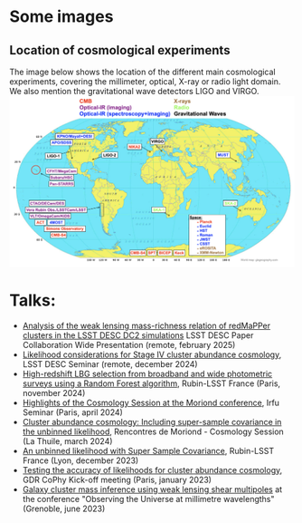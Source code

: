 # Some images
## Location of cosmological experiments
The image below shows the location of the different main cosmological experiments, covering the millimeter, optical, X-ray or radio light domain. We also mention the gravitational wave detectors LIGO and VIRGO.
[![View Image](https://raw.githubusercontent.com/payerne/payerne.github.io/main/images/cosmo_experiment_map.png)](https://example.com)

# Talks:
- [Analysis of the weak lensing mass-richness relation of redMaPPer clusters in the LSST DESC DC2 simulations](https://payerne.github.io/talks/DESC_CL_DC2_paper_CWP.pdf) LSST DESC Paper Collaboration Wide Presentation (remote, february 2025)
- [Likelihood considerations for Stage IV cluster abundance cosmology](https://payerne.github.io/talks/desc_seminar2024.pdf), LSST DESC Seminar (remote, december 2024)
- [High-redshift LBG selection from broadband and wide photometric surveys using a Random Forest algorithm](https://payerne.github.io/talks/rubin_lsst_france2023.pdf), Rubin-LSST France (Paris, november 2024)
- [Highlights of the Cosmology Session at the Moriond conference](https://payerne.github.io/talks/Cosmo@Moriond-highlights.pdf), Irfu Seminar (Paris, april 2024)
- [Cluster abundance cosmology:
Including super-sample covariance in the unbinned likelihood](https://payerne.github.io/talks/poster.pdf), Rencontres de Moriond - Cosmology Session (La Thuile, march 2024)
- [An unbinned likelihood with Super Sample Covariance](https://payerne.github.io/talks/CPayerne_RubinLSST.pdf), Rubin-LSST France (Lyon, december 2023)
- [Testing the accuracy of likelihoods for cluster abundance cosmology](https://payerne.github.io/talks/kickoff_gdr.pdf), GDR CoPhy Kick-off meeting (Paris, january 2023)
- [Galaxy cluster mass inference using weak lensing shear multipoles](https://payerne.github.io/talks/CPayerne2023_mmUniverse.pdf) at the conference "Observing the Universe at millimetre wavelengths" (Grenoble, june 2023)
